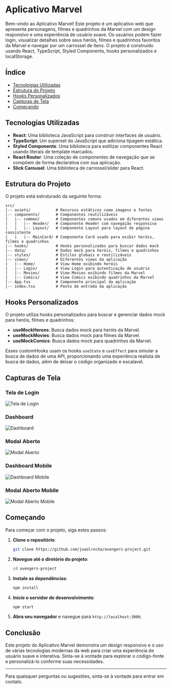 
# Aplicativo Marvel

Bem-vindo ao Aplicativo Marvel! Este projeto é um aplicativo web que apresenta personagens, filmes e quadrinhos da Marvel com um design responsivo e uma experiência de usuário suave. Os usuários podem fazer login, visualizar detalhes sobre seus heróis, filmes e quadrinhos favoritos da Marvel e navegar por um carrossel de itens. O projeto é construído usando React, TypeScript, Styled Components, hooks personalizados e localStorage.

## Índice

- [Tecnologias Utilizadas](#tecnologias-utilizadas)
- [Estrutura do Projeto](#estrutura-do-projeto)
- [Hooks Personalizados](#hooks-personalizados)
- [Capturas de Tela](#capturas-de-tela)
- [Começando](#começando)

## Tecnologias Utilizadas

- **React**: Uma biblioteca JavaScript para construir interfaces de usuário.
- **TypeScript**: Um superset do JavaScript que adiciona tipagem estática.
- **Styled Components**: Uma biblioteca para estilizar componentes React usando literais de template marcados.
- **React Router**: Uma coleção de componentes de navegação que se compõem de forma declarativa com sua aplicação.
- **Slick Carousel**: Uma biblioteca de carrossel/slider para React.

## Estrutura do Projeto

O projeto está estruturado da seguinte forma:

```
src/
|-- assets/           # Recursos estáticos como imagens e fontes
|-- components/       # Componentes reutilizáveis
|   |-- common/       # Componentes comuns usados em diferentes views
|   |   |-- Header/   # Componente Header com navegação responsiva
|   |   |-- Layout/   # Componente Layout para layout de página consistente
|   |   |-- MainCard/ # Componente Card usado para exibir heróis, filmes e quadrinhos
|-- hooks/            # Hooks personalizados para buscar dados mock
|-- data/             # Dados mock para heróis, filmes e quadrinhos
|-- styles/           # Estilos globais e reutilizáveis
|-- views/            # Diferentes views da aplicação
|   |-- Home/         # View Home exibindo heróis
|   |-- Login/        # View Login para autenticação de usuário
|   |-- Movies/       # View Movies exibindo filmes da Marvel
|   |-- Comics/       # View Comics exibindo quadrinhos da Marvel
|-- App.tsx           # Componente principal da aplicação
|-- index.tsx         # Ponto de entrada da aplicação
```

## Hooks Personalizados

O projeto utiliza hooks personalizados para buscar e gerenciar dados mock para heróis, filmes e quadrinhos:

- **useMockHeroes**: Busca dados mock para heróis da Marvel.
- **useMockMovies**: Busca dados mock para filmes da Marvel.
- **useMockComics**: Busca dados mock para quadrinhos da Marvel.

Esses customHooks usam os hooks `useState` e `useEffect` para simular a busca de dados de uma API, proporcionando uma experiência realista de busca de dados, além de deixar o código organizado e escalavel.

## Capturas de Tela

### Tela de Login

![Tela de Login](src/assets/screenshots/loginscreen.png)

### Dashboard

![Dashboard](src/assets/screenshots/dashboardoscreen.png)

### Modal Aberto

![Modal Aberto](src/assets/screenshots/modalopenscreen.png)

### Dashboard Mobile

![Dashboard Mobile](src/assets/screenshots/dashboardmobile.png)

### Modal Aberto Mobile

![Modal Aberto Mobile](src/assets/screenshots/modalopenmobile.png)

## Começando

Para começar com o projeto, siga estes passos:

1. **Clone o repositório**:

   ```sh
   git clone https://github.com/joaolrocha/avengers-project.git
   ```

2. **Navegue até o diretório do projeto**:

   ```sh
   cd avengers-project
   ```

3. **Instale as dependências**:

   ```sh
   npm install
   ```

4. **Inicie o servidor de desenvolvimento**:

   ```sh
   npm start
   ```

5. **Abra seu navegador** e navegue para `http://localhost:3000`.

## Conclusão

Este projeto do Aplicativo Marvel demonstra um design responsivo e o uso de várias tecnologias modernas da web para criar uma experiência de usuário suave e interativa. Sinta-se à vontade para explorar o código-fonte e personalizá-lo conforme suas necessidades.

---

Para quaisquer perguntas ou sugestões, sinta-se à vontade para entrar em contato.

